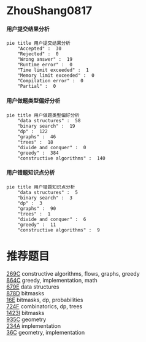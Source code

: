 # ZhouShang0817

<!-- tabs:start -->



#### **用户提交结果分析**

```mermaid
pie title 用户提交结果分析
    "Accepted" :  30
    "Rejected" :  0
    "Wrong answer" :  19
    "Runtime error" :  0
    "Time limit exceeded" :  1
    "Memory limit exceeded" :  0
    "Compilation error" :  0
    "Partial" :  0
```

#### **用户做题类型偏好分析**

```mermaid
pie title 用户做题类型偏好分析
    "data structures" :  58
    "binary search" :  19
    "dp" :  122
    "graphs" :  46
    "trees" :  18
    "divide and conquer" :  0
    "greedy" :  384
    "constructive algorithms" :  140
```
#### **用户错题知识点分析**

```mermaid
pie title 用户错题知识点分析
    "data structures" :  5
    "binary search" :  3
    "dp" :  3
    "graphs" :  90
    "trees" :  1
    "divide and conquer" :  6
    "greedy" :  11
    "constructive algorithms" :  9
```



<!-- tabs:end -->
# 推荐题目
[269C](https://codeforces.com/contest/269/problem/C)		constructive algorithms,
                        flows,
                        graphs,
                        greedy		  
[864C](https://codeforces.com/contest/864/problem/C)		greedy,
                        implementation,
                        math		  
[679E](https://codeforces.com/contest/679/problem/E)		data structures		  
[878D](https://codeforces.com/contest/878/problem/D)		bitmasks		  
[16E](https://codeforces.com/contest/16/problem/E)		bitmasks,
                        dp,
                        probabilities		  
[724F](https://codeforces.com/contest/724/problem/F)		combinatorics,
                        dp,
                        trees		  
[1423I](https://codeforces.com/contest/1423/problem/I)		bitmasks		  
[935C](https://codeforces.com/contest/935/problem/C)		geometry		  
[234A](https://codeforces.com/contest/234/problem/A)		implementation		  
[36C](https://codeforces.com/contest/36/problem/C)		geometry,
                        implementation		  
